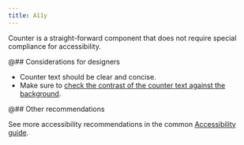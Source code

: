 ```yaml
---
title: A11y
---
```


Counter is a straight-forward component that does not require special compliance for accessibility.

@## Considerations for designers

- Counter text should be clear and concise.
- Make sure to [check the contrast of the counter text against the background](/style/palette/palette-a11y/).

@## Other recommendations

See more accessibility recommendations in the common [Accessibility guide](/core-principles/a11y/#contrast).
